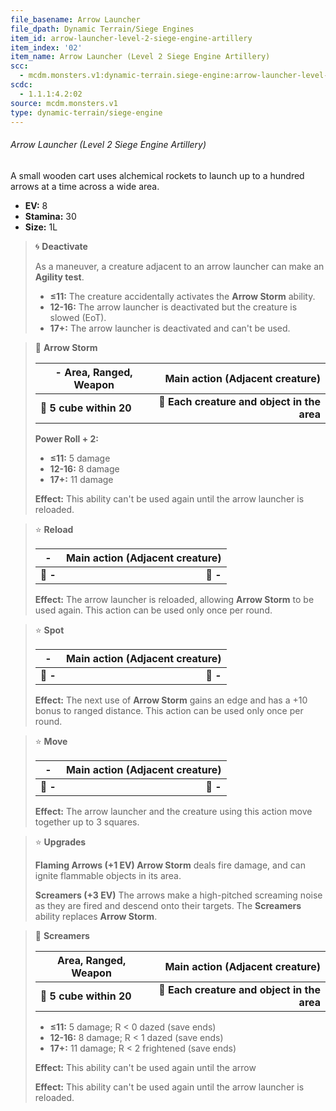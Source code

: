 ```yaml
---
file_basename: Arrow Launcher
file_dpath: Dynamic Terrain/Siege Engines
item_id: arrow-launcher-level-2-siege-engine-artillery
item_index: '02'
item_name: Arrow Launcher (Level 2 Siege Engine Artillery)
scc:
  - mcdm.monsters.v1:dynamic-terrain.siege-engine:arrow-launcher-level-2-siege-engine-artillery
scdc:
  - 1.1.1:4.2:02
source: mcdm.monsters.v1
type: dynamic-terrain/siege-engine
---
```


###### Arrow Launcher (Level 2 Siege Engine Artillery)

A small wooden cart uses alchemical rockets to launch up to a hundred arrows at a time across a wide area.

- **EV:** 8
- **Stamina:** 30
- **Size:** 1L

<!-- -->
> 🌀 **Deactivate**
>
> As a maneuver, a creature adjacent to an arrow launcher can make an **Agility test**.
>
> - **≤11:** The creature accidentally activates the **Arrow Storm** ability.
> - **12-16:** The arrow launcher is deactivated but the creature is slowed (EoT).
> - **17+:** The arrow launcher is deactivated and can't be used.

<!-- -->
> 🔳 **Arrow Storm**
>
> | **- Area, Ranged, Weapon** |         **Main action (Adjacent creature)** |
> | -------------------------- | ------------------------------------------: |
> | **📏 5 cube within 20**    | **🎯 Each creature and object in the area** |
>
> **Power Roll + 2:**
>
> - **≤11:** 5 damage
> - **12-16:** 8 damage
> - **17+:** 11 damage
>
> **Effect:** This ability can't be used again until the arrow launcher is reloaded.

<!-- -->
> ⭐️ **Reload**
>
> | **-**    | **Main action (Adjacent creature)** |
> | -------- | ----------------------------------: |
> | **📏 -** |                            **🎯 -** |
>
> **Effect:** The arrow launcher is reloaded, allowing **Arrow Storm** to be used again. This action can be used only once per round.

<!-- -->
> ⭐️ **Spot**
>
> | **-**    | **Main action (Adjacent creature)** |
> | -------- | ----------------------------------: |
> | **📏 -** |                            **🎯 -** |
>
> **Effect:** The next use of **Arrow Storm** gains an edge and has a +10 bonus to ranged distance. This action can be used only once per round.

<!-- -->
> ⭐️ **Move**
>
> | **-**    | **Main action (Adjacent creature)** |
> | -------- | ----------------------------------: |
> | **📏 -** |                            **🎯 -** |
>
> **Effect:** The arrow launcher and the creature using this action move together up to 3 squares.

<!-- -->
> ⭐️ **Upgrades**
>
> **Flaming Arrows (+1 EV) Arrow Storm** deals fire damage, and can ignite flammable objects in its area.
>
> **Screamers (+3 EV)** The arrows make a high-pitched screaming noise as they are fired and descend onto their targets. The **Screamers** ability replaces **Arrow Storm**.

<!-- -->
> 🔳 **Screamers**
>
> | Area, Ranged, Weapon    |             Main action (Adjacent creature) |
> | ----------------------- | ------------------------------------------: |
> | **📏 5 cube within 20** | **🎯 Each creature and object in the area** |
>
> - **≤11:** 5 damage; R < 0 dazed (save ends)
> - **12-16:** 8 damage; R < 1 dazed (save ends)
> - **17+:** 11 damage; R < 2 frightened (save ends)
>
> **Effect:** This ability can't be used again until the arrow
>
> **Effect:** This ability can't be used again until the arrow launcher is reloaded.
